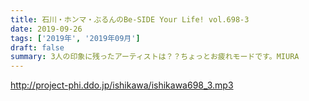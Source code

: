 ```yaml
---
title: 石川・ホンマ・ぶるんのBe-SIDE Your Life! vol.698-3
date: 2019-09-26
tags: ['2019年', '2019年09月']
draft: false
summary: 3人の印象に残ったアーティストは？？ちょっとお疲れモードです。MIURA
---
```


http://project-phi.ddo.jp/ishikawa/ishikawa698_3.mp3
